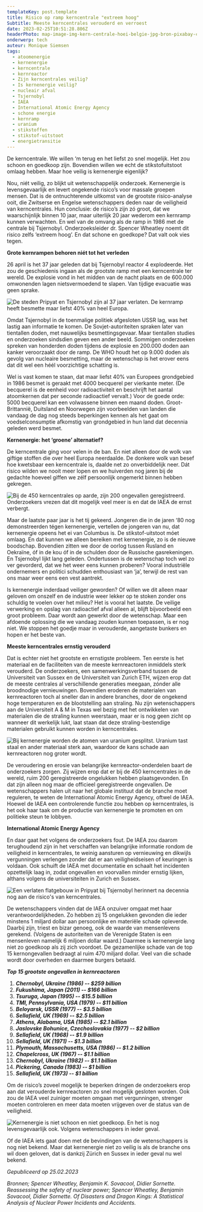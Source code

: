 ```yaml
---
templateKey: post.template
title: Risico op ramp kerncentrale "extreem hoog"
Subtitle: Meeste kerncentrales verouderd en verroest
date: 2023-02-25T10:51:28.806Z
headerPhoto: map-image-img-kern-centrale-hoei-belgie-jpg-bron-pixabay-com-onderschrift-de-bewoners-van-het-belgische-plaatsje-hoei-leven-al-jaren-naast-een-kerncentrale-maar-of-zij-veilig-zijn-is-nog-maar-de-vraag
onderwerp: tech
auteur: Monique Siemsen
tags:
  - atoomenergie
  - kernenergie
  - kerncentrale
  - kernreactor
  - Zijn kerncentrales veilig?
  - Is kernenergie veilig?
  - nucleair afval
  - Tsjernobyl
  - IAEA
  - International Atomic Energy Agency
  - schone energie
  - kernramp
  - uranium
  - stikstoffen
  - stikstof-uitstoot
  - energietransitie
---
```

De kerncentrale. We willen ‘m terug en het liefst zo snel mogelijk. Het zou schoon en goedkoop zijn. Bovendien willen we echt de stikstofuitstoot omlaag hebben. Maar hoe veilig is kernenergie eigenlijk?

Nou, niét veilig, zo blijkt uit wetenschappelijk onderzoek. Kernenergie is levensgevaarlijk en levert ongekende risico’s voor massale groepen mensen. Dat is de ontnuchterende uitkomst van de grootste risico-analyse ooit, die Zwitserse en Engelse wetenschappers deden naar de veiligheid van kerncentrales. Hun conclusie: de risico’s zijn zó groot, dat we waarschijnlijk binnen 10 jaar, maar uiterlijk 20 jaar wederom een kernramp kunnen verwachten. En wel van de omvang als de ramp in 1986 met de centrale bij Tsjernobyl. Onderzoeksleider dr. Spencer Wheatley noemt dit risico zelfs ‘extreem hoog’. En dat schone en goedkope? Dat valt ook vies tegen.



**Grote kernrampen behoren niét tot het verleden**

26 april is het 37 jaar geleden dat bij Tsjernobyl reactor 4 explodeerde. Het zou de geschiedenis ingaan als de grootste ramp met een kerncentrale ter wereld. De explosie vond in het midden van de nacht plaats en de 600.000 omwonenden lagen nietsvermoedend te slapen. Van tijdige evacuatie was geen sprake.

![De steden Pripyat en Tsjernobyl zijn al 37 jaar verlaten. De kernramp heeft besmette maar liefst 40% van heel Europa.](/img/kern-pripyat-verlaten-gebouw.jpg "Pixabay.com")

Omdat Tsjernobyl in de toenmalige politiek afgesloten USSR lag, was het lastig aan informatie te komen. De Sovjet-autoriteiten spraken later van tientallen doden, met nauwelijks besmettingsgevaar. Maar tientallen studies en onderzoeken sindsdien geven een ander beeld. Sommigen onderzoeken spreken van honderden doden tijdens de explosie en 200.000 doden aan kanker veroorzaakt door de ramp. De WHO houdt het op 9.000 doden als gevolg van nucleaire besmetting, maar de wetenschap is het erover eens dat dit wel een héél voorzichtige schatting is.



Wel is vast komen te staan, dat maar liefst 40% van Europees grondgebied in 1986 besmet is geraakt met 4000 becquerel per vierkante meter. (De becquerel is de eenheid voor radioactiviteit en beschrijft het aantal atoomkern﻿en dat per seconde radioactief vervalt.) Voor de goede orde: 5000 becquerel kan een volwassene binnen een maand doden. Groot-Brittannië, Duitsland en Noorwegen zijn voorbeelden van landen die vandaag de dag nog steeds beperkingen kennen als het gaat om voedselconsumptie afkomstig van grondgebied in hun land dat decennia geleden werd besmet. 

**Kernenergie: het ‘groene’ alternatief?**

De kerncentrale ging voor velen in de ban. En niet alleen door de wolk van giftige stoffen die over heel Europa neerdaalde. De donkere wolk van besef hoe kwetsbaar een kerncentrale is, daalde net zo onverbiddelijk neer. Dát risico wilden we nooit meer lopen en we huiverden nog jaren bij de gedachte hoeveel giffen we zélf persoonlijk ongemerkt binnen hebben gekregen.

![Bij de 450 kerncentrales op aarde, zijn 200 ongevallen geregistreerd. Onderzoekers vrezen dat dit mogelijk veel meer is en dat de IAEA de ernst verbergt.](/img/kern-werklui-reactor.jpg "Pixabay.com")

Maar de laatste paar jaar is het tij gekeerd. Jongeren die in de jaren ‘80 nog demonstreerden tégen kernenergie, vertellen de jongeren van nu, dat kernenergie opeens het ei van Columbus is. De stikstof-uitstoot móet omlaag. En dat kunnen we alleen bereiken met kernenergie, zo is de nieuwe boodschap. Bovendien zitten we door de oorlog tussen Rusland en Oekraïne, óf in de kou óf in de schulden door de Russische gasrekeningen. En Tsjernobyl lijkt lang geleden. Ondertussen is de wetenschap toch wel zo ver gevorderd, dat we het weer eens kunnen proberen? Vooral industriële ondernemers en politici schudden enthousiast van ‘ja’, terwijl de rest van ons maar weer eens een vest aantrekt. 



Is kernenergie inderdaad veiliger geworden? Of willen we dit alleen maar geloven om onszelf en de industrie weer lekker op te stoken zonder ons schuldig te voelen over het milieu? Het is vooral het laatste. De veilige verwerking en opslag van radioactief afval alleen al, blijft bijvoorbeeld een groot probleem. Daar wordt aan gewerkt door de wetenschap. Maar een afdoende oplossing die we vandaag zouden kunnen toepassen, is er nog niet. We stoppen het goedje maar in verouderde, aangetaste bunkers en hopen er het beste van.



**Meeste kerncentrales ernstig verouderd**

Dat is echter niet het grootste en ernstigste probleem. Ten eerste is het materiaal en de faciliteiten van de meeste kernreactoren inmiddels sterk verouderd. De onderzoekers, een samenwerkingsverband tussen de Universiteit van Sussex en de Universiteit van Zurich ETH, wijzen erop dat de meeste centrales al verschillende generaties meegaan, zónder alle broodnodige vernieuwingen. Bovendien eroderen de materialen van kernreactoren toch al sneller dan in andere branches, door de ongekend hoge temperaturen en de blootstelling aan straling. Nu zijn wetenschappers aan de Universiteit A & M in Texas wel bezig met het ontwikkelen van materialen die de straling kunnen weerstaan, maar er is nog geen zicht op wanneer dit werkelijk lukt, laat staan dat deze straling-bestendige materialen gebruikt kunnen worden in kerncentrales. 

![Bij kernenergie worden de atomen van uranium gesplitst. Uranium tast staal en ander materiaal sterk aan, waardoor de kans schade aan kernreactoren nog groter wordt.](/img/kern-glas-uranium.jpg "Pixabay.com")

De veroudering en erosie van belangrijke kernreactor-onderdelen baart de onderzoekers zorgen. Zij wijzen erop dat er bij de 450 kerncentrales in de wereld, ruim 200 geregistreerde ongelukken hebben plaatsgevonden. En dat zijn alleen nog maar de officieel geregistreerde ongevallen. De wetenschappers halen uit naar het globale instituut dat de branche moet reguleren, te weten de International Atomic Energy Agency, oftwel de IAEA. Hoewel de IAEA een controlerende functie zou hebben op kerncentrales, is het ook haar taak om de productie van kernenergie te promoten en om politieke steun te lobbyen. 



**International Atomic Energy Agency**

En daar gaat het volgens de onderzoekers fout. De IAEA zou daarom terughoudend zijn in het verschaffen van belangrijke informatie rondom de veiligheid in kerncentrales, te weinig aansturen op vernieuwing en dikwijls vergunningen verlengen zonder dat er aan veiligheidseisen of keuringen is voldaan. Ook schuift de IAEA met documentatie en schaalt het incidenten opzettelijk laag in, zodat ongevallen en voorvallen minder ernstig lijken, althans volgens de universiteiten in Zurich en Sussex.

![Een verlaten flatgebouw in Pripyat bij Tsjernobyl herinnert na decennia nog aan de risico's van kerncentrales.](/img/kern-verlaten-gebouw-tsjernobyl.jpg "Pixabay.com")

De wetenschappers vinden dat de IAEA onzuiver omgaat met haar verantwoordelijkheden. Zo hebben zij 15 ongelukken gevonden die ieder minstens 1 miljard dollar aan persoonlijke en materiële schade opleverde. Daarbij zijn, triest en bizar genoeg, ook de waarde van mensenlevens gerekend. (Volgens de autoriteiten van de Verenigde Staten is een mensenleven namelijk 6 miljoen dollar waard.) Daarmee is kernenergie lang niet zo goedkoop als zij zich voordoet. De gezamenlijke schade van de top 15 kernongevallen bedraagt al ruim 470 miljard dollar. Veel van die schade wordt door overheden en daarmee burgers betaald. 



***Top 15 grootste ongevallen in kernreactoren***

1. ***Chernobyl, Ukraine (1986) -- $259 billion***
2. ***Fukushima, Japan (2011) -- $166 billion***
3. ***Tsuruga, Japan (1995) -- $15.5 billion***
4. ***TMI, Pennsylvania, USA (1979) -- $11 billion***
5. ***Beloyarsk, USSR (1977) -- $3.5 billion***
6. ***Sellafield, UK (1969) -- $2.5 billion***
7. ***Athens, Alabama, USA (1985) -- $2.1 billion***
8. ***Jaslovske Bohunice, Czechoslovakia (1977) -- $2 billion***
9. ***Sellafield, UK (1968) -- $1.9 billion***
10. ***Sellafield, UK (1971) -- $1.3 billion***
11. ***Plymouth, Massachusetts, USA (1986) -- $1.2 billion***
12. ***Chapelcross, UK (1967) -- $1.1 billion***
13. ***Chernobyl, Ukraine (1982) -- $1.1 billion***
14. ***Pickering, Canada (1983) -- $1 billion***
15. ***Sellafield, UK (1973) -- $1 billion***

Om de risico’s zoveel mogelijk te beperken dringen de onderzoekers erop aan dat verouderde kernreactoren zo snel mogelijk gesloten worden. Ook zou de IAEA veel zuiniger moeten omgaan met vergunningen, strenger moeten controleren en meer data moeten vrijgeven over de status van de veiligheid. 

![Kernenergie is niet schoon en niet goedkoop. En het is nog levensgevaarlijk ook. Volgens wetenschappers in ieder geval.](/img/kern-koeltoren-water-zonsondergang.jpg "Pixabay.com")

Of de IAEA iets gaat doen met de bevindingen van de wetenschappers is nog niet bekend. Maar dat kernenergie niet zo veilig is als de branche ons wil doen geloven, dat is dankzij Zürich en Sussex in ieder geval nu wel bekend.





*G﻿epubliceerd op 25.02.2023*

*Bronnen; Spencer Wheatley, Benjamin K. Sovacool, Didier Sornette. Reassessing the safety of nuclear power; Spencer Wheatley, Benjamin Sovacool, Didier Sornette. Of Disasters and Dragon Kings: A Statistical Analysis of Nuclear Power Incidents and Accidents.*